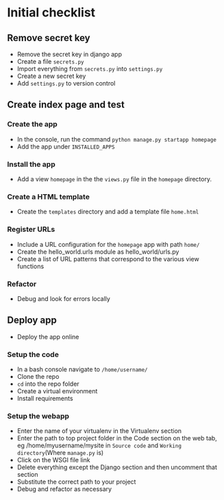 # Initial checklist

## Remove secret key

- Remove the secret key in django app
- Create a file `secrets.py`
- Import everything from `secrets.py` into `settings.py`
- Create a new secret key
- Add `settings.py` to version control

## Create index page and test

### Create the app

- In the console, run the command `python manage.py startapp homepage`
- Add the app under `INSTALLED_APPS`

### Install the app

- Add a view `homepage` in the the `views.py` file in the `homepage` directory.

### Create a HTML template

- Create the `templates` directory and add a template file `home.html`

### Register URLs

- Include a URL configuration for the `homepage` app with path `home/`
- Create the hello_world.urls module as hello_world/urls.py
- Create a list of URL patterns that correspond to the various view functions

### Refactor

- Debug and look for errors locally

## Deploy app

- Deploy the app online

### Setup the code

- In a bash console navigate to `/home/username/`
- Clone the repo
- `cd` into the repo folder
- Create a virtual environment
- Install requirements

### Setup the webapp

- Enter the name of your virtualenv in the Virtualenv section
- Enter the path to top project folder in the Code section on the web tab, eg /home/myusername/mysite in `Source code` and `Working directory`(Where `manage.py` is)
- Click on the WSGI file link
- Delete everything except the Django section and then uncomment that section
- Substitute the correct path to your project
- Debug and refactor as necessary
